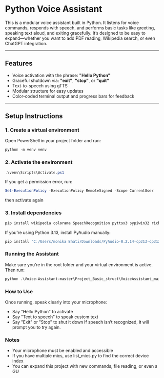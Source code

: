 # Python Voice Assistant

This is a modular voice assistant built in Python. It listens for voice commands, responds with speech, and performs basic tasks like greeting, speaking text aloud, and exiting gracefully. It’s designed to be easy to expand—whether you want to add PDF reading, Wikipedia search, or even ChatGPT integration.

---

## Features

- Voice activation with the phrase: **"Hello Python"**
- Graceful shutdown via: **"exit"**, **"stop"**, or **"quit"**
- Text-to-speech using gTTS
- Modular structure for easy updates
- Color-coded terminal output and progress bars for feedback

---

## Setup Instructions

### 1. Create a virtual environment

Open PowerShell in your project folder and run:

```powershell
python -m venv venv
```

### 2. Activate the environment 

```powershell
.\venv\Scripts\Activate.ps1
```

If you get a permission error, run:
```powershell
Set-ExecutionPolicy -ExecutionPolicy RemoteSigned -Scope CurrentUser
```
then activate again

### 3. Install dependencies
```powershell
pip install wikipedia colorama SpeechRecognition pyttsx3 pypiwin32 rich python-docx PyMuPDF gtts playsound
```

If you're using Python 3.13, install PyAudio manually:
```powershell
pip install "C:/Users/monika Bhati/Downloads/PyAudio-0.2.14-cp313-cp313-win_amd64.whl"
```

### Running the Assistant
Make sure you're in the root folder and your virtual environment is active. Then run:
```powershell
python .\Voice-Assistant-master\Project_Basic_struct\VoiceAssistant_main.py
```

### How to Use

Once running, speak clearly into your microphone:
- Say "Hello Python" to activate
- Say "Text to speech" to speak custom text
- Say "Exit" or "Stop" to shut it down
If speech isn’t recognized, it will prompt you to try again.

### Notes
- Your microphone must be enabled and accessible
- If you have multiple mics, use list_mics.py to find the correct device index
- You can expand this project with new commands, file reading, or even a GU
